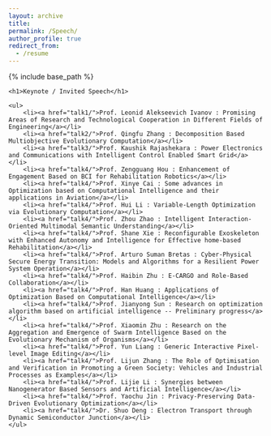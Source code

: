 ```yaml
---
layout: archive
title: 
permalink: /Speech/
author_profile: true
redirect_from:
  - /resume
---
```


{% include base_path %}

    <h1>Keynote / Invited Speech</h1>

    <ul>
        <li><a href="talk1/">Prof. Leonid Alekseevich Ivanov : Promising Areas of Research and Technological Cooperation in Different Fields of Engineering</a></li>
        <li><a href="talk2/">Prof. Qingfu Zhang : Decomposition Based Multiobjective Evolutionary Computation</a></li>
        <li><a href="talk3/">Prof. Kaushik Rajashekara : Power Electronics and Communications with Intelligent Control Enabled Smart Grid</a></li>
        <li><a href="talk4/">Prof. Zengguang Hou : Enhancement of Engagement Based on BCI for Rehabilitation Robotics</a></li>
        <li><a href="talk4/">Prof. Xinye Cai : Some advances in Optimization based on Computational Intelligence and their applications in Aviation</a></li>
        <li><a href="talk4/">Prof. Hui Li : Variable-Length Optimization via Evolutionary Computation</a></li>
        <li><a href="talk4/">Prof. Zhou Zhao : Intelligent Interaction-Oriented Multimodal Semantic Understanding</a></li>
        <li><a href="talk4/">Prof. Shane Xie : Reconfigurable Exoskeleton with Enhanced Autonomy and Intelligence for Effective home-based Rehabilitation</a></li>
        <li><a href="talk4/">Prof. Arturo Suman Bretas : Cyber-Physical Secure Energy Transition: Models and Algorithms for a Resilient Power System Operation</a></li>
        <li><a href="talk4/">Prof. Haibin Zhu : E-CARGO and Role-Based Collaboration</a></li>
        <li><a href="talk4/">Prof. Han Huang : Applications of Optimization Based on Computational Intelligence</a></li>
        <li><a href="talk4/">Prof. Jianyong Sun : Research on optimization algorithm based on artificial intelligence -- Preliminary progress</a></li>
        <li><a href="talk4/">Prof. Xiaomin Zhu : Research on the Aggregation and Emergence of Swarm Intelligence Based on the Evolutionary Mechanism of Organisms</a></li>
        <li><a href="talk4/">Prof. Yun Liang : Generic Interactive Pixel-level Image Editing</a></li>
        <li><a href="talk4/">Prof. Lijun Zhang : The Role of Optimisation and Verification in Promoting a Green Society: Vehicles and Industrial Processes as Examples</a></li>
        <li><a href="talk4/">Prof. Lijie Li : Synergies between Nanogenerator Based Sensors and Artificial Intelligence</a></li>
        <li><a href="talk4/">Prof. Yaochu Jin : Privacy-Preserving Data-Driven Evolutionary Optimization</a></li>
        <li><a href="talk4/">Dr. Shuo Deng : Electron Transport through Dynamic Semiconductor Junction</a></li>
    </ul>

